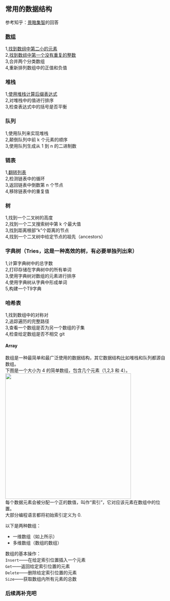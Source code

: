 ## 常用的数据结构
参考知乎：[景略集智](https://www.zhihu.com/question/28580777)的回答
### [数组](#Array)  
1,[找到数组中第二小的元素](data_structure/Array1.md)  
2,[找到数组中第一个没有重复的整数](data_structure/Array2.md)  
3,合并两个分类数组  
4,重新排列数组中的正值和负值  
### 堆栈
1,[使用堆栈计算后缀表达式](data_structure/Stack1.md)  
2,对堆栈中的值进行排序  
3,检查表达式中的括号是否平衡  
### 队列
1,使用队列来实现堆栈  
2,颠倒队列中前 k 个元素的顺序  
3,使用队列生成从 1 到 n 的二进制数  
### 链表
1,[翻转列表](data_structure/LinkList1.md)  
2,检测链表中的循环  
3,返回链表中倒数第 n 个节点  
4,移除链表中的重复值  
### 树
1,找到一个二叉树的高度    
2,找到一个二叉搜索树中第 k 个最大值  
3,找到距离根部“k”个距离的节点  
4,找到一个二叉树中给定节点的祖先（ancestors）  
### 字典树（Tries，这是一种高效的树，有必要单独列出来）
1,计算字典树中的总字数  
2,打印存储在字典树中的所有单词  
3,使用字典树对数组的元素进行排序  
4,使用字典树从字典中形成单词  
5,构建一个T9字典  
### 哈希表
1,找到数组中的对称对  
2,追踪遍历的完整路径  
3,查看一个数组是否为另一个数组的子集  
4,检查给定数组是否不相交  git
#### Array
数组是一种最简单和最广泛使用的数据结构，其它数据结构比如堆栈和队列都源自数组。  
下图是一个大小为 4 的简单数组，包含几个元素（1,2,3 和 4）。
<img src="https://pic1.zhimg.com/50/v2-7db1817e47dcc0a3ff15881f64e1b298_hd.jpg" data-caption="" data-size="normal" data-rawwidth="396" data-rawheight="158" class="content_image" width="396"/>  
每个数据元素会被分配一个正的数值，叫作“索引”，它对应该元素在数组中的位置。    
大部分编程语言都将初始索引定义为 0.

以下是两种数组：
- 一维数组（如上所示）
- 多维数组（数组的数组）
  
数组的基本操作：  
`Insert`——在给定索引位置插入一个元素  
`Get`——返回给定索引位置的元素  
`Delete`——删除给定索引位置的元素  
`Size`——获取数组内所有元素的总数
### 后续再补充吧
